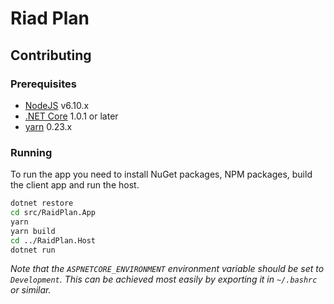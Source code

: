 # Riad Plan

## Contributing

### Prerequisites

- [NodeJS](https://nodejs.org/en/) v6.10.x
- [.NET Core](https://www.microsoft.com/net/download) 1.0.1 or later
- [yarn](https://yarnpkg.com/lang/en/) 0.23.x

### Running

To run the app you need to install NuGet packages, NPM packages, build the client app and run the host.

```sh
dotnet restore
cd src/RaidPlan.App
yarn
yarn build
cd ../RaidPlan.Host
dotnet run
```
_Note that the `ASPNETCORE_ENVIRONMENT` environment variable should be set to `Development`. This can be achieved most easily by exporting it in `~/.bashrc` or similar._
